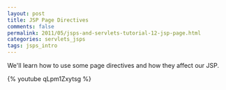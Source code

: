```yaml
---           
layout: post
title: JSP Page Directives
comments: false
permalink: 2011/05/jsps-and-servlets-tutorial-12-jsp-page.html
categories: servlets_jsps
tags: jsps_intro
---
```


We'll learn how to use some page directives and how they affect our JSP.

{% youtube qLpm1Zxytsg %}